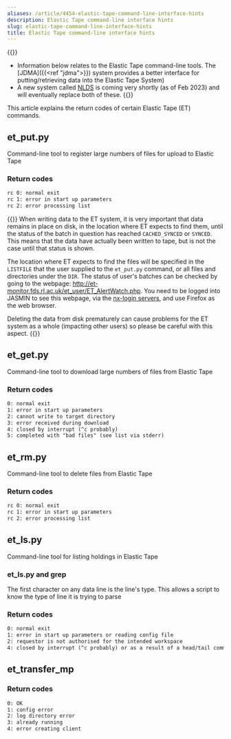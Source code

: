 ```yaml
---
aliases: /article/4454-elastic-tape-command-line-interface-hints
description: Elastic Tape command-line interface hints
slug: elastic-tape-command-line-interface-hints
title: Elastic Tape command-line interface hints
---
```


{{<alert type="info">}}
- Information below relates to the Elastic Tape command-line tools. The [JDMA]({{<ref "jdma">}}) system provides a better interface for putting/retrieving data into the Elastic Tape System)
- A new system called [NLDS](https://techblog.ceda.ac.uk/2022/03/09/near-line-data-store-intro.html) is coming very shortly (as of Feb 2023) and will eventually replace both of these.
{{</alert>}}

This article explains the return codes of certain Elastic Tape (ET) commands.

## et_put.py

Command-line tool to register large numbers of files for upload to Elastic
Tape

### Return codes

```txt
rc 0: normal exit    
rc 1: error in start up parameters    
rc 2: error processing list
```

{{<alert type="danger">}}
When writing data to the ET system, it is very important that data remains in place on disk, in the location where ET expects to find them, until the status of the batch in question has reached `CACHED_SYNCED` or `SYNCED`.  This means that the data have actually been written to tape, but is not the case until that status is shown.

The location where ET expects to find the files will be specified in the `LISTFILE` that the user supplied to the `et_put.py` command, or all files and directories under the `DIR`.  The status of user's batches can be checked by going to the webpage: http://et-monitor.fds.rl.ac.uk/et_user/ET_AlertWatch.php. You need to be logged into JASMIN to see this webpage, via the [nx-login servers](/docs/interactive-computing/graphical-linux-desktop-access-using-nx/), and use Firefox as the web browser.

Deleting the data from disk prematurely can cause problems for the ET system as a whole (impacting other users) so please be careful with this aspect.
{{</alert>}}

## et_get.py

Command-line tool to download large numbers of files from Elastic Tape

### Return codes

```txt
0: normal exit
1: error in start up parameters
2: cannot write to target directory
3: error received during download
4: closed by interrupt (^c probably)
5: completed with "bad files" (see list via stderr)
```

## et_rm.py

Command-line tool to delete files from Elastic Tape

### Return codes

```txt
rc 0: normal exit    
rc 1: error in start up parameters    
rc 2: error processing list
```

## et_ls.py

Command-line tool for listing holdings in Elastic Tape

### et_ls.py and grep

The first character on any data line is the line's type. This allows a script
to know the type of line it is trying to parse

### Return codes

```txt
0: normal exit    
1: error in start up parameters or reading config file    
2: requestor is not authorised for the intended workspace    
4: closed by interrupt (^c probably) or as a result of a head/tail command
```

## et_transfer_mp

### Return codes

```txt
0: OK    
1: config error    
2: log directory error   
3: already running    
4: error creating client
```
